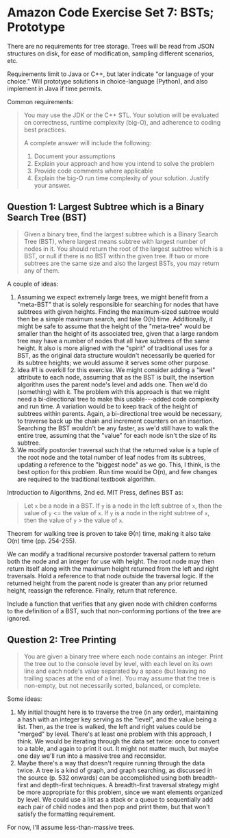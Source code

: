Amazon Code Exercise Set 7: BSTs; Prototype
===========================================


There are no requirements for tree storage. Trees
will be read from JSON structures on disk, for
ease of modification, sampling different scenarios, etc.

Requirements limit to Java or C++, but later indicate
"or language of your choice." Will prototype solutions
in choice-language (Python), and also implement in Java
if time permits.


Common requirements:

> You may use the JDK or the C++ STL. Your solution
> will be evaluated on correctness, runtime complexity (big-O),
> and adherence to coding best practices.
>
> A complete answer will include the following:
> 1. Document your assumptions
> 2. Explain your approach and how you intend to solve the problem
> 3. Provide code comments where applicable
> 4. Explain the big-O run time complexity of your solution.
>    Justify your answer.


Question 1: Largest Subtree which is a Binary Search Tree (BST)
---------------------------------------------------------------

> Given a binary tree, find the largest subtree which is a Binary Search
> Tree (BST), where largest means subtree with largest number of nodes in
> it. You should return the root of the largest subtree which is a BST, or
> null if there is no BST within the given tree. If two or more subtrees
> are the same size and also the largest BSTs, you may return any of them.

A couple of ideas:

1. Assuming we expect extremely large trees, we might benefit
   from a "meta-BST" that is solely responsible for searching
   for nodes that have subtrees with given heights. Finding
   the maximum-sized subtree would then be a simple maximum
   search, and take O(h) time. Additionally, it might
   be safe to assume that the height of the "meta-tree" would
   be smaller than the height of its associated tree, given
   that a large random tree may have a number of nodes that all
   have subtrees of the same height. It also is more aligned with
   the "spirit" of traditional uses for a BST, as the original
   data structure wouldn't necessarily be queried for its subtree
   heights; we would assume it serves some other purpose.
2. Idea #1 is overkill for this exercise. We might consider
   adding a "level" attribute to each node, assuming that as
   the BST is built, the insertion algorithm uses the parent
   node's level and adds one. Then we'd do (something) with it.
   The problem with this approach is that we might need a
   bi-directional tree to make this usable---added code
   complexity and run time. A variation would be to keep
   track of the height of subtrees within parents. Again,
   a bi-directional tree would be necessary, to traverse
   back up the chain and increment counters on an insertion.
   Searching the BST wouldn't be any faster, as we'd still
   have to walk the entire tree, assuming that the
   "value" for each node isn't the size of its subtree.
3. We modify postorder traversal such that the returned
   value is a tuple of the root node and the total number
   of leaf nodes from its subtrees, updating a reference
   to the "biggest node" as we go. This, I think, is the
   best option for this problem. Run time would be O(n),
   and few changes are required to the traditional textbook
   algorithm.


Introduction to Algorithms, 2nd ed. MIT Press, defines BST as:
> Let `x` be a node in a BST. If `y` is a node in
> the left subtree of `x`, then the
> value of `y` &lt;= the value of `x`. If `y` is a node
> in the right subtree of `x`, then the value of
> `y` &gt; the value of `x`.

Theorem for walking tree is proven to take &Theta;(n) time,
making it also take O(n) time (pp. 254-255).

We can modify a traditional recursive postorder traversal
pattern to return both the node and an integer for use with
height. The root node may then return itself along with the
maximum height returned from the left and right traversals.
Hold a reference to that node outside the traversal logic.
If the returned height from the parent node is greater than
any prior returned height, reassign the reference. Finally,
return that reference.

Include a function that verifies that any given node with
children conforms to the definition of a BST, such that
non-conforming portions of the tree are ignored.



Question 2: Tree Printing
-------------------------

> You are given a binary tree where each node contains an integer. Print
> the tree out to the console level by level, with each level on its own
> line and each node's value separated by a space (but leaving no
> trailing spaces at the end of a line). You may assume that the tree is
> non-empty, but not necessarily sorted, balanced, or complete.

Some ideas:

1. My initial thought here is to traverse the tree (in any order),
   maintaining a hash with an integer key serving as the "level",
   and the value being a list. Then, as the tree is
   walked, the left and right values could be "merged" by level.
   There's at least one problem with this approach, I think.
   We would be iterating through the data set twice: once to convert
   to a table, and again to print it out. It might not matter
   much, but maybe one day we'll run into a massive tree and reconsider.
2. Maybe there's a way that doesn't require running through the data
   twice. A tree is a kind of graph, and graph searching, as discussed
   in the source (p. 532 onwards) can be accomplished using both
   breadth-first and depth-first techniques. A breadth-first traversal
   strategy might be more appropriate for this problem, since we want
   elements organized by level. We could use a list as a stack or a
   queue to sequentially add each pair of child nodes and then pop
   and print them, but that won't satisfy the formatting requirement.

For now, I'll assume less-than-massive trees.
